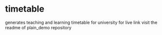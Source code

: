 # timetable
generates teaching and learning timetable for university
for live link visit the readme of plain_demo repository
